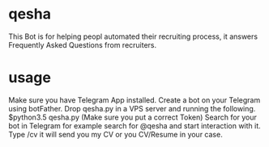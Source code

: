 # qesha
This Bot is for helping peopl automated their recruiting process, it answers Frequently Asked Questions from recruiters. 
# usage
Make sure you have Telegram App installed. Create a bot on your Telegram using botFather.
Drop qesha.py in a VPS server and running the following.
$python3.5 qesha.py (Make sure you put a correct Token)
Search for your bot in Telegram for example search for @qesha and start interaction with it.
Type /cv it will send you my CV or you CV/Resume in your case. 

